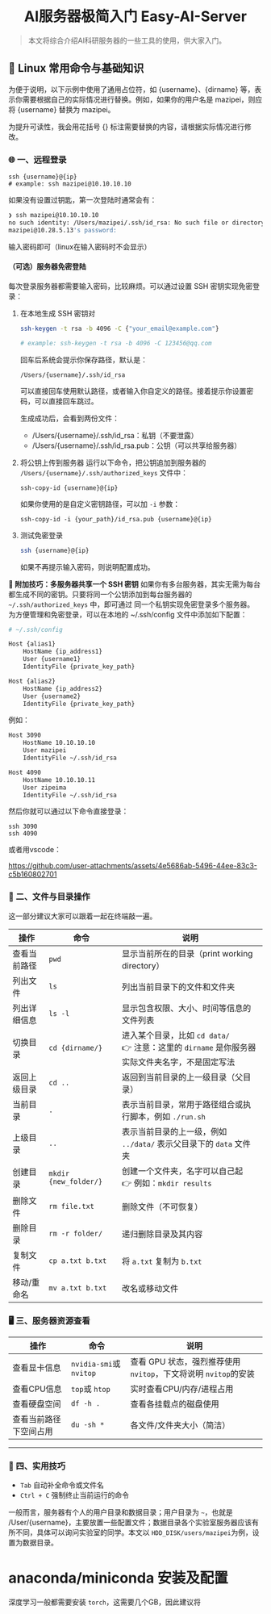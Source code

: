 <h1 align="center">AI服务器极简入门 Easy-AI-Server</h1>

<p align="center"> </p>

> 本文将综合介绍AI科研服务器的一些工具的使用，供大家入门。

## 🐧 Linux 常用命令与基础知识

为便于说明，以下示例中使用了通用占位符，如 {username}、{dirname} 等，表示你需要根据自己的实际情况进行替换。例如，如果你的用户名是 mazipei，则应将 {username} 替换为 mazipei。

为提升可读性，我会用花括号 {} 标注需要替换的内容，请根据实际情况进行修改。

### 🌐 一、远程登录

```
ssh {username}@{ip}
# example: ssh mazipei@10.10.10.10
```

如果没有设置过钥匙，第一次登陆时通常会有：

```bash
❯ ssh mazipei@10.10.10.10
no such identity: /Users/mazipei/.ssh/id_rsa: No such file or directory
mazipei@10.28.5.13's password:
```

输入密码即可（linux在输入密码时不会显示）

#### （可选）服务器免密登陆

每次登录服务器都需要输入密码，比较麻烦。可以通过设置 SSH 密钥实现免密登录：

1. 在本地生成 SSH 密钥对

   ```bash
   ssh-keygen -t rsa -b 4096 -C {"your_email@example.com"}

   # example: ssh-keygen -t rsa -b 4096 -C 123456@qq.com
   ```

   回车后系统会提示你保存路径，默认是：

   ```
   /Users/{username}/.ssh/id_rsa
   ```

   可以直接回车使用默认路径，或者输入你自定义的路径。接着提示你设置密码，可以直接回车跳过。

   生成成功后，会看到两份文件：

   - /Users/{username}/.ssh/id_rsa：私钥（不要泄露）
   - /Users/{username}/.ssh/id_rsa.pub：公钥（可以共享给服务器）
2. 将公钥上传到服务器
   运行以下命令，把公钥追加到服务器的 `/Users/{username}/.ssh/authorized_keys` 文件中：

   ```
   ssh-copy-id {username}@{ip}
   ```

   如果你使用的是自定义密钥路径，可以加 `-i` 参数：

   ```
   ssh-copy-id -i {your_path}/id_rsa.pub {username}@{ip}
   ```
3. 测试免密登录

   ```bash
   ssh {username}@{ip}
   ```

   如果不再提示输入密码，则说明配置成功。

**🧠 附加技巧：多服务器共享一个 SSH 密钥**
如果你有多台服务器，其实无需为每台都生成不同的密钥。只要将同一个公钥添加到每台服务器的 `~/.ssh/authorized_keys` 中，即可通过 同一个私钥实现免密登录多个服务器。
为方便管理和免密登录，可以在本地的 ~/.ssh/config 文件中添加如下配置：

```bash
# ~/.ssh/config

Host {alias1}
    HostName {ip_address1}
    User {username1}
    IdentityFile {private_key_path}

Host {alias2}
    HostName {ip_address2}
    User {username2}
    IdentityFile {private_key_path}
```

例如：

```bash
Host 3090
    HostName 10.10.10.10
    User mazipei
    IdentityFile ~/.ssh/id_rsa

Host 4090
    HostName 10.10.10.11
    User zipeima
    IdentityFile ~/.ssh/id_rsa
```

然后你就可以通过以下命令直接登录：

```
ssh 3090
ssh 4090
```

或者用vscode：

https://github.com/user-attachments/assets/4e5686ab-5496-44ee-83c3-c5b160802701

### 📁 二、文件与目录操作

这一部分建议大家可以跟着一起在终端敲一遍。

| 操作         | 命令                  | 说明                                                                                                     |
| ------------ | --------------------- | -------------------------------------------------------------------------------------------------------- |
| 查看当前路径 | `pwd`               | 显示当前所在的目录（print working directory）                                                            |
| 列出文件     | `ls`                | 列出当前目录下的文件和文件夹                                                                             |
| 列出详细信息 | `ls -l`             | 显示包含权限、大小、时间等信息的文件列表                                                                 |
| 切换目录     | `cd {dirname/}`       | 进入某个目录，比如 `cd data/` <br />👉 注意：这里的 `dirname` 是你服务器实际文件夹名字，不是固定写法 |
| 返回上级目录 | `cd ..`             | 返回到当前目录的上一级目录（父目录）                                                                     |
| 当前目录     | `.`                 | 表示当前目录，常用于路径组合或执行脚本，例如 `./run.sh`                                                |
| 上级目录     | `..`                | 表示当前目录的上一级，例如 `../data/` 表示父目录下的 `data` 文件夹                                   |
| 创建目录     | `mkdir {new_folder/}` | 创建一个文件夹，名字可以自己起<br />👉 例如：`mkdir results`                                           |
| 删除文件     | `rm file.txt`       | 删除文件（不可恢复）                                                                                     |
| 删除目录     | `rm -r folder/`     | 递归删除目录及其内容                                                                                     |
| 复制文件     | `cp a.txt b.txt`    | 将 `a.txt` 复制为 `b.txt`                                                                            |
| 移动/重命名  | `mv a.txt b.txt`    | 改名或移动文件                                                                                           |

### 🖥 三、服务器资源查看

| 操作                   | 命令                        | 说明                                                                |
| ---------------------- | --------------------------- | ------------------------------------------------------------------- |
| 查看显卡信息           | `nvidia-smi`或 `nvitop` | 查看 GPU 状态，强烈推荐使用 `nvitop`，下文将说明 `nvitop`的安装 |
| 查看CPU信息            | `top`或 `htop`          | 实时查看CPU/内存/进程占用                                           |
| 查看硬盘空间           | `df -h .`                 | 查看各挂载点的磁盘使用                                              |
| 查看当前路径下空间占用 | `du -sh *`                | 各文件/文件夹大小（简洁）                                           |

---

### 🧼 四、实用技巧

* `Tab` 自动补全命令或文件名
* `Ctrl + C` 强制终止当前运行的命令

一般而言，服务器有个人的用户目录和数据目录；用户目录为 `~`，也就是 /User/{username}，主要放置一些配置文件；数据目录各个实验室服务器应该有所不同，具体可以询问实验室的同学。本文以 `HDD_DISK/users/mazipei`为例，设置为数据目录。

# anaconda/miniconda 安装及配置

深度学习一般都需要安装 `torch`，这需要几个GB，因此建议将
